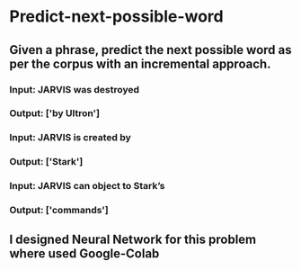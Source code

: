 # Predict-next-possible-word

## Given a phrase, predict the next possible word as per the corpus with an incremental approach.

### Input: JARVIS was destroyed
### Output: ['by Ultron']

### Input: JARVIS is created by
### Output: ['Stark']

### Input: JARVIS can object to Stark’s
### Output: ['commands']

## I designed Neural Network for this problem where used Google-Colab
